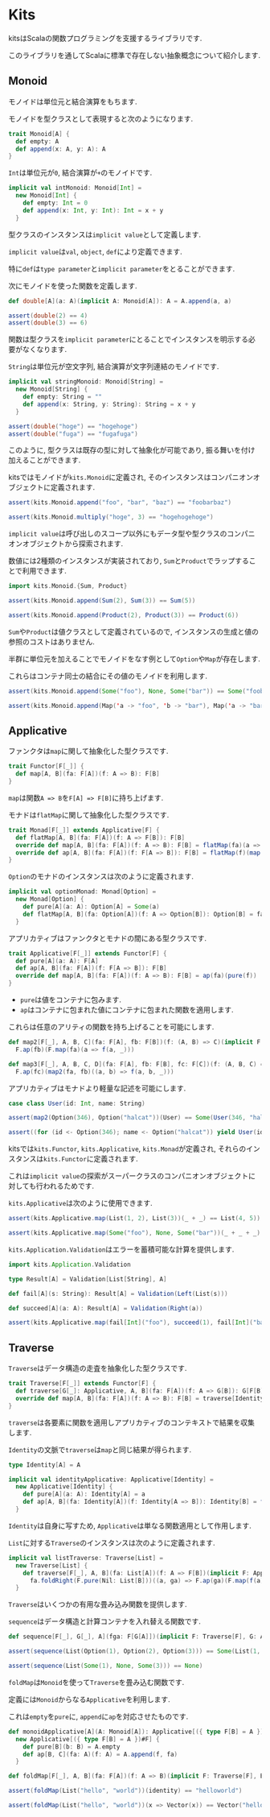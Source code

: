 # Kits

kitsはScalaの関数プログラミングを支援するライブラリです.

このライブラリを通してScalaに標準で存在しない抽象概念について紹介します.

## Monoid

モノイドは単位元と結合演算をもちます.

モノイドを型クラスとして表現すると次のようになります.

```scala
trait Monoid[A] {
  def empty: A
  def append(x: A, y: A): A
}
```

`Int`は単位元が`0`, 結合演算が`+`のモノイドです.

```scala
implicit val intMonoid: Monoid[Int] =
  new Monoid[Int] {
    def empty: Int = 0
    def append(x: Int, y: Int): Int = x + y
  }
```

型クラスのインスタンスは`implicit value`として定義します.

`implicit value`は`val`, `object`, `def`により定義できます.

特に`def`は`type parameter`と`implicit parameter`をとることができます.

次にモノイドを使った関数を定義します.

```scala
def double[A](a: A)(implicit A: Monoid[A]): A = A.append(a, a)

assert(double(2) == 4)
assert(double(3) == 6)
```

関数は型クラスを`implicit parameter`にとることでインスタンスを明示する必要がなくなります.

`String`は単位元が空文字列, 結合演算が文字列連結のモノイドです.

```scala
implicit val stringMonoid: Monoid[String] =
  new Monoid[String] {
    def empty: String = ""
    def append(x: String, y: String): String = x + y
  }

assert(double("hoge") == "hogehoge")
assert(double("fuga") == "fugafuga")
```

このように, 型クラスは既存の型に対して抽象化が可能であり, 振る舞いを付け加えることができます.

kitsではモノイドが`kits.Monoid`に定義され, そのインスタンスはコンパニオンオブジェクトに定義されます.

```scala
assert(kits.Monoid.append("foo", "bar", "baz") == "foobarbaz")

assert(kits.Monoid.multiply("hoge", 3) == "hogehogehoge")
```

`implicit value`は呼び出しのスコープ以外にもデータ型や型クラスのコンパニオンオブジェクトから探索されます.

数値には2種類のインスタンスが実装されており, `Sum`と`Product`でラップすることで利用できます.

```scala
import kits.Monoid.{Sum, Product}

assert(kits.Monoid.append(Sum(2), Sum(3)) == Sum(5))

assert(kits.Monoid.append(Product(2), Product(3)) == Product(6))
```

`Sum`や`Product`は値クラスとして定義されているので, インスタンスの生成と値の参照のコストはありません.

半群に単位元を加えることでモノイドをなす例として`Option`や`Map`が存在します.

これらはコンテナ同士の結合にその値のモノイドを利用します.

```scala
assert(kits.Monoid.append(Some("foo"), None, Some("bar")) == Some("foobar"))

assert(kits.Monoid.append(Map('a -> "foo", 'b -> "bar"), Map('a -> "bar", 'c -> "baz")) == Map('a -> "foobar", 'b -> "bar", 'c -> "baz"))
```

## Applicative

ファンクタは`map`に関して抽象化した型クラスです.

```scala
trait Functor[F[_]] {
  def map[A, B](fa: F[A])(f: A => B): F[B]
}
```

`map`は関数`A => B`を`F[A] => F[B]`に持ち上げます.

モナドは`flatMap`に関して抽象化した型クラスです.

```scala
trait Monad[F[_]] extends Applicative[F] {
  def flatMap[A, B](fa: F[A])(f: A => F[B]): F[B]
  override def map[A, B](fa: F[A])(f: A => B): F[B] = flatMap(fa)(a => pure(f(a)))
  override def ap[A, B](fa: F[A])(f: F[A => B]): F[B] = flatMap(f)(map(fa))
}
```

`Option`のモナドのインスタンスは次のように定義されます.

```scala
implicit val optionMonad: Monad[Option] =
  new Monad[Option] {
    def pure[A](a: A): Option[A] = Some(a)
    def flatMap[A, B](fa: Option[A])(f: A => Option[B]): Option[B] = fa.flatMap(f)
  }
```

アプリカティブはファンクタとモナドの間にある型クラスです.

```scala
trait Applicative[F[_]] extends Functor[F] {
  def pure[A](a: A): F[A]
  def ap[A, B](fa: F[A])(f: F[A => B]): F[B]
  override def map[A, B](fa: F[A])(f: A => B): F[B] = ap(fa)(pure(f))
}
```

* `pure`は値をコンテナに包みます.
* `ap`はコンテナに包まれた値にコンテナに包まれた関数を適用します.

これらは任意のアリティの関数を持ち上げることを可能にします.

```scala
def map2[F[_], A, B, C](fa: F[A], fb: F[B])(f: (A, B) => C)(implicit F: Applicative[F]): F[C] =
  F.ap(fb)(F.map(fa)(a => f(a, _)))

def map3[F[_], A, B, C, D](fa: F[A], fb: F[B], fc: F[C])(f: (A, B, C) => D)(implicit F: Applicative[F]): F[D] =
  F.ap(fc)(map2(fa, fb)((a, b) => f(a, b, _)))
```

アプリカティブはモナドより軽量な記述を可能にします.

```scala
case class User(id: Int, name: String)

assert(map2(Option(346), Option("halcat"))(User) == Some(User(346, "halcat")))

assert((for (id <- Option(346); name <- Option("halcat")) yield User(id, name)) == Some(User(346, "halcat")))
```

kitsでは`kits.Functor`, `kits.Applicative`, `kits.Monad`が定義され, それらのインスタンスは`kits.Functor`に定義されます.

これは`implicit value`の探索がスーパークラスのコンパニオンオブジェクトに対しても行われるためです.

`kits.Applicative`は次のように使用できます.

```scala
assert(kits.Applicative.map(List(1, 2), List(3))(_ + _) == List(4, 5))

assert(kits.Applicative.map(Some("foo"), None, Some("bar"))(_ + _ + _) == None)
```

`kits.Application.Validation`はエラーを蓄積可能な計算を提供します.

```scala
import kits.Application.Validation

type Result[A] = Validation[List[String], A]

def fail[A](s: String): Result[A] = Validation(Left(List(s)))

def succeed[A](a: A): Result[A] = Validation(Right(a))

assert(kits.Applicative.map(fail[Int]("foo"), succeed(1), fail[Int]("bar"))(_ + _ + _) == Validation(Left(List("foo", "bar"))))
```

## Traverse

`Traverse`はデータ構造の走査を抽象化した型クラスです.

```scala
trait Traverse[F[_]] extends Functor[F] {
  def traverse[G[_]: Applicative, A, B](fa: F[A])(f: A => G[B]): G[F[B]]
  override def map[A, B](fa: F[A])(f: A => B): F[B] = traverse[Identity, A, B](fa)(f)
}
```

`traverse`は各要素に関数を適用しアプリカティブのコンテキストで結果を収集します.

`Identity`の文脈で`traverse`は`map`と同じ結果が得られます.

```scala
type Identity[A] = A

implicit val identityApplicative: Applicative[Identity] =
  new Applicative[Identity] {
    def pure[A](a: A): Identity[A] = a
    def ap[A, B](fa: Identity[A])(f: Identity[A => B]): Identity[B] = f(fa)
  }
```

`Identity`は自身に写すため, `Applicative`は単なる関数適用として作用します.

`List`に対する`Traverse`のインスタンスは次のように定義されます.

```scala
implicit val listTraverse: Traverse[List] =
  new Traverse[List] {
    def traverse[F[_], A, B](fa: List[A])(f: A => F[B])(implicit F: Applicative[F]): F[List[B]] =
      fa.foldRight(F.pure(Nil: List[B]))((a, ga) => F.ap(ga)(F.map(f(a))(b => b :: _)))
  }
```

`Traverse`はいくつかの有用な畳み込み関数を提供します.

`sequence`はデータ構造と計算コンテナを入れ替える関数です.

```scala
def sequence[F[_], G[_], A](fga: F[G[A]])(implicit F: Traverse[F], G: Applicative[G]): G[F[A]] = F.traverse(fga)(identity)

assert(sequence(List(Option(1), Option(2), Option(3))) == Some(List(1, 2, 3)))

assert(sequence(List(Some(1), None, Some(3))) == None)
```

`foldMap`は`Monoid`を使って`Traverse`を畳み込む関数です.

定義には`Monoid`からなる`Applicative`を利用します.

これは`empty`を`pure`に, `append`に`ap`を対応させたものです.

```scala
def monoidApplicative[A](A: Monoid[A]): Applicative[({ type F[B] = A })#F] =
  new Applicative[({ type F[B] = A })#F] {
    def pure[B](b: B) = A.empty
    def ap[B, C](fa: A)(f: A) = A.append(f, fa)
  }

def foldMap[F[_], A, B](fa: F[A])(f: A => B)(implicit F: Traverse[F], B: Monoid[B]): B = F.traverse[({ type G[A] = B })#G, A, B](fa)(f)(monoidApplicative(B))

assert(foldMap(List("hello", "world"))(identity) == "helloworld")

assert(foldMap(List("hello", "world"))(x => Vector(x)) == Vector("hello", "world"))
```
